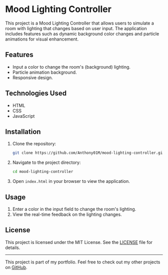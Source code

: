 # Mood Lighting Controller

This project is a Mood Lighting Controller that allows users to simulate a room with lighting that changes based on user input. The application includes features such as dynamic background color changes and particle animations for visual enhancement.

## Features

- Input a color to change the room's (background) lighting.
- Particle animation background.
- Responsive design.

## Technologies Used

- HTML
- CSS
- JavaScript

## Installation

1. Clone the repository:
    ```sh
    git clone https://github.com/Anthony01M/mood-lighting-controller.git
    ```
2. Navigate to the project directory:
    ```sh
    cd mood-lighting-controller
    ```
3. Open `index.html` in your browser to view the application.

## Usage

1. Enter a color in the input field to change the room's lighting.
2. View the real-time feedback on the lighting changes.

## License

This project is licensed under the MIT License. See the [LICENSE](LICENSE) file for details.

---

This project is part of my portfolio. Feel free to check out my other projects on [GitHub](https://github.com/Anthony01M).